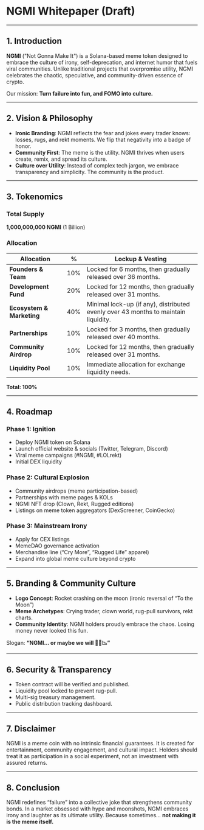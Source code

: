 # NGMI Whitepaper (Draft)

---

## 1. Introduction
**NGMI** ("Not Gonna Make It") is a Solana-based meme token designed to embrace the culture of irony, self-deprecation, and internet humor that fuels viral communities. Unlike traditional projects that overpromise utility, NGMI celebrates the chaotic, speculative, and community-driven essence of crypto.

Our mission: **Turn failure into fun, and FOMO into culture.**

---

## 2. Vision & Philosophy
- **Ironic Branding**: NGMI reflects the fear and jokes every trader knows: losses, rugs, and rekt moments. We flip that negativity into a badge of honor.
- **Community First**: The meme is the utility. NGMI thrives when users create, remix, and spread its culture.
- **Culture over Utility**: Instead of complex tech jargon, we embrace transparency and simplicity. The community is the product.

---

## 3. Tokenomics

### Total Supply  
**1,000,000,000 NGMI** (1 Billion)

### Allocation  
| Allocation              | %   | Lockup & Vesting                                                                 |
|--------------------------|-----|----------------------------------------------------------------------------------|
| **Founders & Team**      | 10% | Locked for 6 months, then gradually released over 36 months.                     |
| **Development Fund**     | 20% | Locked for 12 months, then gradually released over 31 months.                    |
| **Ecosystem & Marketing**| 40% | Minimal lock-up (if any), distributed evenly over 43 months to maintain liquidity.|
| **Partnerships**         | 10% | Locked for 3 months, then gradually released over 40 months.                     |
| **Community Airdrop**    | 10% | Locked for 12 months, then gradually released over 31 months.                    |
| **Liquidity Pool**       | 10% | Immediate allocation for exchange liquidity needs.                               |

**Total: 100%**

---

## 4. Roadmap
### Phase 1: **Ignition**
- Deploy NGMI token on Solana
- Launch official website & socials (Twitter, Telegram, Discord)
- Viral meme campaigns (#NGMI, #LOLrekt)
- Initial DEX liquidity

### Phase 2: **Cultural Explosion**
- Community airdrops (meme participation-based)
- Partnerships with meme pages & KOLs
- NGMI NFT drop (Clown, Rekt, Rugged editions)
- Listings on meme token aggregators (DexScreener, CoinGecko)

### Phase 3: **Mainstream Irony**
- Apply for CEX listings
- MemeDAO governance activation
- Merchandise line (“Cry More”, “Rugged Life” apparel)
- Expand into global meme culture beyond crypto

---

## 5. Branding & Community Culture
- **Logo Concept**: Rocket crashing on the moon (ironic reversal of “To the Moon”) 
- **Meme Archetypes**: Crying trader, clown world, rug-pull survivors, rekt charts.
- **Community Identity**: NGMI holders proudly embrace the chaos. Losing money never looked this fun.

Slogan: **“NGMI… or maybe we will 🤡🚀📉”**

---

## 6. Security & Transparency
- Token contract will be verified and published.
- Liquidity pool locked to prevent rug-pull.
- Multi-sig treasury management.
- Public distribution tracking dashboard.

---

## 7. Disclaimer
NGMI is a meme coin with no intrinsic financial guarantees. It is created for entertainment, community engagement, and cultural impact. Holders should treat it as participation in a social experiment, not an investment with assured returns.

---

## 8. Conclusion
NGMI redefines “failure” into a collective joke that strengthens community bonds. In a market obsessed with hype and moonshots, NGMI embraces irony and laughter as its ultimate utility. Because sometimes… **not making it is the meme itself.**
